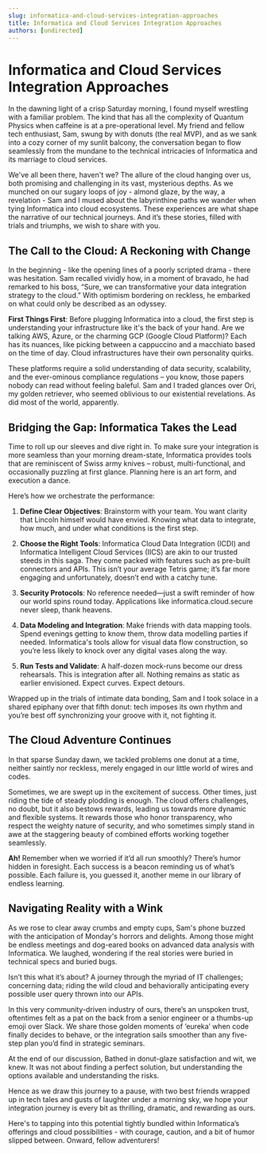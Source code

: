 ```yaml
---
slug: informatica-and-cloud-services-integration-approaches
title: Informatica and Cloud Services Integration Approaches
authors: [undirected]
---
```



# Informatica and Cloud Services Integration Approaches

In the dawning light of a crisp Saturday morning, I found myself wrestling with a familiar problem. The kind that has all the complexity of Quantum Physics when caffeine is at a pre-operational level. My friend and fellow tech enthusiast, Sam, swung by with donuts (the real MVP), and as we sank into a cozy corner of my sunlit balcony, the conversation began to flow seamlessly from the mundane to the technical intricacies of Informatica and its marriage to cloud services.

We've all been there, haven't we? The allure of the cloud hanging over us, both promising and challenging in its vast, mysterious depths. As we munched on our sugary loops of joy - almond glaze, by the way, a revelation - Sam and I mused about the labyrinthine paths we wander when tying Informatica into cloud ecosystems. These experiences are what shape the narrative of our technical journeys. And it’s these stories, filled with trials and triumphs, we wish to share with you.

## The Call to the Cloud: A Reckoning with Change

In the beginning - like the opening lines of a poorly scripted drama - there was hesitation. Sam recalled vividly how, in a moment of bravado, he had remarked to his boss, “Sure, we can transformative your data integration strategy to the cloud.” With optimism bordering on reckless, he embarked on what could only be described as an odyssey.

**First Things First**: Before plugging Informatica into a cloud, the first step is understanding your infrastructure like it's the back of your hand. Are we talking AWS, Azure, or the charming GCP (Google Cloud Platform)? Each has its nuances, like picking between a cappuccino and a macchiato based on the time of day. Cloud infrastructures have their own personality quirks.

These platforms require a solid understanding of data security, scalability, and the ever-ominous compliance regulations – you know, those papers nobody can read without feeling baleful. Sam and I traded glances over Ori, my golden retriever, who seemed oblivious to our existential revelations. As did most of the world, apparently.

## Bridging the Gap: Informatica Takes the Lead

Time to roll up our sleeves and dive right in. To make sure your integration is more seamless than your morning dream-state, Informatica provides tools that are reminiscent of Swiss army knives – robust, multi-functional, and occasionally puzzling at first glance. Planning here is an art form, and execution a dance.

Here’s how we orchestrate the performance:

1. **Define Clear Objectives**: Brainstorm with your team. You want clarity that Lincoln himself would have envied. Knowing what data to integrate, how much, and under what conditions is the first step.

2. **Choose the Right Tools**: Informatica Cloud Data Integration (ICDI) and Informatica Intelligent Cloud Services (IICS) are akin to our trusted steeds in this saga. They come packed with features such as pre-built connectors and APIs. This isn’t your average Tetris game; it’s far more engaging and unfortunately, doesn’t end with a catchy tune.

3. **Security Protocols**: No reference needed—just a swift reminder of how our world spins round today. Applications like informatica.cloud.secure never sleep, thank heavens.

4. **Data Modeling and Integration**: Make friends with data mapping tools. Spend evenings getting to know them, throw data modelling parties if needed. Informatica's tools allow for visual data flow construction, so you’re less likely to knock over any digital vases along the way.

5. **Run Tests and Validate**: A half-dozen mock-runs become our dress rehearsals. This is integration after all. Nothing remains as static as earlier envisioned. Expect curves. Expect detours.

Wrapped up in the trials of intimate data bonding, Sam and I took solace in a shared epiphany over that fifth donut: tech imposes its own rhythm and you’re best off synchronizing your groove with it, not fighting it.

## The Cloud Adventure Continues

In that sparse Sunday dawn, we tackled problems one donut at a time, neither saintly nor reckless, merely engaged in our little world of wires and codes.

Sometimes, we are swept up in the excitement of success. Other times, just riding the tide of steady plodding is enough. The cloud offers challenges, no doubt, but it also bestows rewards, leading us towards more dynamic and flexible systems. It rewards those who honor transparency, who respect the weighty nature of security, and who sometimes simply stand in awe at the staggering beauty of combined efforts working together seamlessly.

**Ah!** Remember when we worried if it’d all run smoothly? There’s humor hidden in foresight. Each success is a beacon reminding us of what’s possible. Each failure is, you guessed it, another meme in our library of endless learning.

## Navigating Reality with a Wink

As we rose to clear away crumbs and empty cups, Sam's phone buzzed with the anticipation of Monday's horrors and delights. Among those might be endless meetings and dog-eared books on advanced data analysis with Informatica. We laughed, wondering if the real stories were buried in technical specs and buried bugs.

Isn’t this what it’s about? A journey through the myriad of IT challenges; concerning data; riding the wild cloud and behaviorally anticipating every possible user query thrown into our APIs.

In this very community-driven industry of ours, there’s an unspoken trust, oftentimes felt as a pat on the back from a senior engineer or a thumbs-up emoji over Slack. We share those golden moments of ‘eureka’ when code finally decides to behave, or the integration sails smoother than any five-step plan you’d find in strategic seminars.

At the end of our discussion, Bathed in donut-glaze satisfaction and wit, we knew. It was not about finding a perfect solution, but understanding the options available and understanding the risks.

Hence as we draw this journey to a pause, with two best friends wrapped up in tech tales and gusts of laughter under a morning sky, we hope your integration journey is every bit as thrilling, dramatic, and rewarding as ours.

Here's to tapping into this potential tightly bundled within Informatica’s offerings and cloud possibilities - with courage, caution, and a bit of humor slipped between. Onward, fellow adventurers!